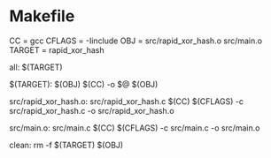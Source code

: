 # Makefile

CC = gcc
CFLAGS = -Iinclude
OBJ = src/rapid_xor_hash.o src/main.o
TARGET = rapid_xor_hash

all: $(TARGET)

$(TARGET): $(OBJ)
$(CC) -o $@ $(OBJ)

src/rapid_xor_hash.o: src/rapid_xor_hash.c
$(CC) $(CFLAGS) -c src/rapid_xor_hash.c -o src/rapid_xor_hash.o

src/main.o: src/main.c
$(CC) $(CFLAGS) -c src/main.c -o src/main.o

clean:
rm -f $(TARGET) $(OBJ)
